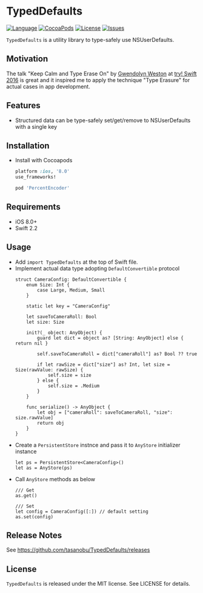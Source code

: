 TypedDefaults
===

[![Language](http://img.shields.io/badge/language-swift-brightgreen.svg?style=flat
)](https://developer.apple.com/swift)
[![CocoaPods](https://img.shields.io/cocoapods/v/TypedDefaults.svg)]()
[![License](http://img.shields.io/badge/license-MIT-lightgrey.svg?style=flat
)](http://mit-license.org)
[![Issues](https://img.shields.io/github/issues/tasanobu/TypedDefaults.svg?style=flat
)](https://github.com/tasanobu/TypedDefaults/issues?state=open)

`TypedDefaults` is a utility library to type-safely use NSUserDefaults.

## Motivation
The talk "Keep Calm and Type Erase On" by [Gwendolyn Weston](https://github.com/gwengrid) at [try! Swift 2016](http://www.tryswiftconf.com) is great and it inspired me to apply the technique "Type Erasure" for actual cases in app development.

## Features
- Structured data can be type-safely set/get/remove to NSUserDefaults with a single key

## Installation
- Install with Cocoapods

  ```ruby
  platform :ios, '8.0'
  use_frameworks!

  pod 'PercentEncoder'
  ```

## Requirements
- iOS 8.0+
- Swift 2.2


## Usage
- Add `import TypedDefaults` at the top of Swift file.
- Implement actual data type adopting `DefaultConvertible` protocol
  ```
  struct CameraConfig: DefaultConvertible {
      enum Size: Int {
          case Large, Medium, Small
      }

      static let key = "CameraConfig"

      let saveToCameraRoll: Bool
      let size: Size

      init?(_ object: AnyObject) {
          guard let dict = object as? [String: AnyObject] else { return nil }

          self.saveToCameraRoll = dict["cameraRoll"] as? Bool ?? true

          if let rawSize = dict["size"] as? Int, let size = Size(rawValue: rawSize) {
              self.size = size
          } else {
              self.size = .Medium
          }
      }

      func serialize() -> AnyObject {
          let obj = ["cameraRoll": saveToCameraRoll, "size": size.rawValue]
          return obj
      }
  }
  ```
- Create a `PersistentStore` instnce and pass it to `AnyStore` initializer instance
  ```
  let ps = PersistentStore<CameraConfig>()
  let as = AnyStore(ps)
  ```
- Call `AnyStore` methods as below
  ```
  /// Get
  as.get()

  /// Set
  let config = CameraConfig([:]) // default setting
  as.set(config)
  ```

## Release Notes
See https://github.com/tasanobu/TypedDefaults/releases

## License
`TypedDefaults` is released under the MIT license. See LICENSE for details.

